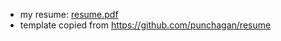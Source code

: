 - my resume: [resume.pdf](https://github.com/adamskopl/resume/raw/master/resume-adam-skobodzinski.pdf)
- template copied from https://github.com/punchagan/resume
